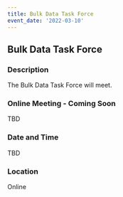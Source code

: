 ```yaml
---
title: Bulk Data Task Force
event_date: '2022-03-10'
---
```


## Bulk Data Task Force

### Description
The Bulk Data Task Force will meet.     

### Online Meeting - Coming Soon  
TBD  

### Date and Time
TBD  

### Location
Online  

